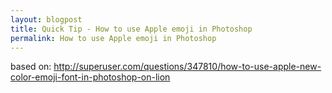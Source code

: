 ```yaml
---
layout: blogpost
title: Quick Tip - How to use Apple emoji in Photoshop
permalink: How to use Apple emoji in Photoshop
---
```


based on: http://superuser.com/questions/347810/how-to-use-apple-new-color-emoji-font-in-photoshop-on-lion